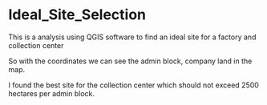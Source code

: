 # Ideal_Site_Selection
This is a analysis using QGIS software to find an ideal site for a factory and collection center

So with the coordinates we can see the admin block, company land in the map.

I found the best site for the collection center which should not exceed 2500 hectares per admin block.

